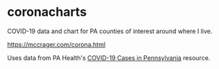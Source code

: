 # coronacharts
COVID-19 data and chart for PA counties of interest around where I live.

https://mccrager.com/corona.html

Uses data from PA Health's [COVID-19 Cases in Pennsylvania](https://www.health.pa.gov/topics/disease/coronavirus/Pages/Cases.aspx) resource.
